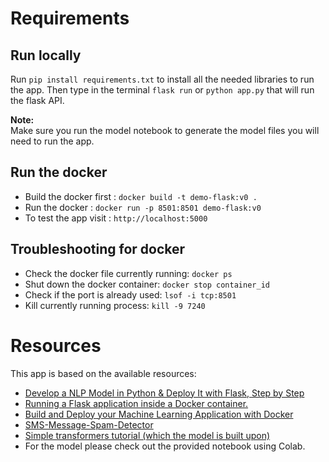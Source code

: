 # Requirements

## Run locally

Run `pip install requirements.txt` to install all the needed libraries to run the app.
Then type in the terminal `flask run` or `python app.py` that will run the flask API.

**Note:**  
Make sure you run the model notebook to generate the model files you will need to run the app.

## Run the docker

- Build the docker first : `docker build -t demo-flask:v0 .`
- Run the docker : `docker run -p 8501:8501 demo-flask:v0`
- To test the app visit :  `http://localhost:5000`  

## Troubleshooting for docker  

- Check the docker file currently running: `docker ps`
- Shut down the docker container: `docker stop container_id`
- Check if the port is already used: `lsof -i tcp:8501`
- Kill currently running process: `kill -9 7240`

# Resources

This app is based on the available resources:
- [Develop a NLP Model in Python & Deploy It with Flask, Step by Step](https://towardsdatascience.com/develop-a-nlp-model-in-python-deploy-it-with-flask-step-by-step-744f3bdd7776)
- [Running a Flask application inside a Docker container.](https://felipefaria.medium.com/running-a-simple-flask-application-inside-a-docker-container-b83bf3e07dd5)
- [Build and Deploy your Machine Learning Application with Docker](https://dev.to/aminu_israel/build-and-deploy-your-machine-learning-application-with-docker-5322?fbclid=IwAR3lwF_Hzt5Gvte0Ci1GfbBJoABXoF9VEDdnvcsBQm5E9vSws1ZB7eVo7j8) 
- [SMS-Message-Spam-Detector](https://github.com/susanli2016/SMS-Message-Spam-Detector)
- [Simple transformers tutorial (which the model is built upon)](https://medium.com/swlh/simple-transformers-multi-class-text-classification-with-bert-roberta-xlnet-xlm-and-8b585000ce3a)
- For the model please check out the provided notebook using Colab.
